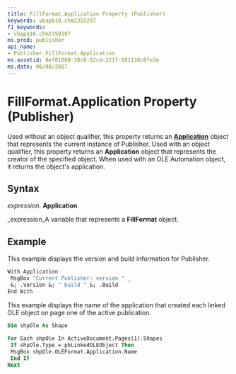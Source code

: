 ```yaml
---
title: FillFormat.Application Property (Publisher)
keywords: vbapb10.chm2359297
f1_keywords:
- vbapb10.chm2359297
ms.prod: publisher
api_name:
- Publisher.FillFormat.Application
ms.assetid: 8ef81060-38c0-82cd-221f-881138c0fe3e
ms.date: 06/08/2017
---
```



# FillFormat.Application Property (Publisher)

Used without an object qualifier, this property returns an  **[Application](Publisher.Application.md)** object that represents the current instance of Publisher. Used with an object qualifier, this property returns an  **Application** object that represents the creator of the specified object. When used with an OLE Automation object, it returns the object's application.


## Syntax

 _expression_. **Application**

 _expression_A variable that represents a  **FillFormat** object.


## Example

This example displays the version and build information for Publisher.


```vb
With Application 
 MsgBox "Current Publisher: version " _ 
 &; .Version &; " build " &; .Build 
End With
```

This example displays the name of the application that created each linked OLE object on page one of the active publication.




```vb
Dim shpOle As Shape 
 
For Each shpOle In ActiveDocument.Pages(1).Shapes 
 If shpOle.Type = pbLinkedOLEObject Then 
 MsgBox shpOle.OLEFormat.Application.Name 
 End If 
Next
```


